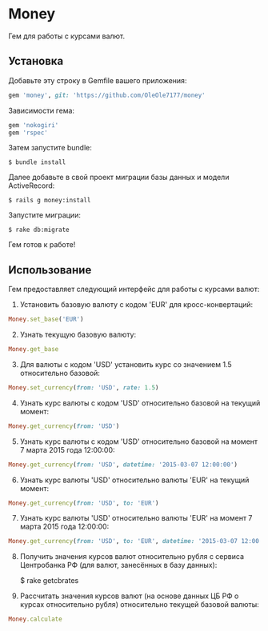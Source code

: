 # Money

Гем для работы с курсами валют.

## Установка

Добавьте эту строку в Gemfile вашего приложения:

```ruby
gem 'money', git: 'https://github.com/OleOle7177/money' 
```
Зависимости гема: 

```ruby
gem 'nokogiri'
gem 'rspec'
```
Затем запустите bundle: 

    $ bundle install

Далее добавьте в свой проект миграции базы данных и модели ActiveRecord:

	$ rails g money:install 

Запустите миграции: 

	$ rake db:migrate

Гем готов к работе! 

## Использование 

Гем предоставляет следующий интерфейс для работы с курсами валют: 

1) Установить базовую валюту с кодом 'EUR' для кросс-конвертаций: 
```ruby
Money.set_base('EUR')
```
2) Узнать текущую базовую валюту: 
```ruby
Money.get_base
```
3) Для валюты с кодом 'USD' установить курс со значением 1.5 относительно базовой: 
```ruby
Money.set_currency(from: 'USD', rate: 1.5)
```
4) Узнать курс валюты с кодом 'USD' относительно базовой на текущий момент: 
```ruby
Money.get_currency(from: 'USD')
```
5) Узнать курс валюты с кодом 'USD' относительно базовой на момент 7 марта 2015 года 12:00:00:  
```ruby
Money.get_currency(from: 'USD', datetime: '2015-03-07 12:00:00')
```
6) Узнать курс валюты 'USD' относительно валюты 'EUR' на текущий момент: 
```ruby
Money.get_currency(from: 'USD', to: 'EUR')
```
7) Узнать курс валюты 'USD' относительно валюты 'EUR' на момент 7 марта 2015 года 12:00:00: 
```ruby
Money.get_currency(from: 'USD', to: 'EUR', datetime: '2015-03-07 12:00:00')
```
8) Получить значения курсов валют относительно рубля с сервиса Центробанка РФ (для валют, занесённых в базу данных): 

	$ rake getcbrates

9) Рассчитать значения курсов валют (на основе данных ЦБ РФ о курсах относительно рубля) относительно текущей базовой валюты: 
```ruby
Money.calculate
```


